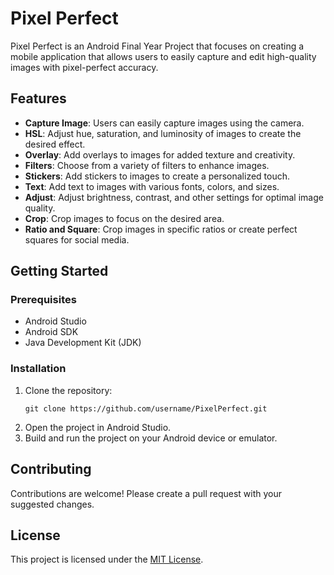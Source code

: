 <!DOCTYPE html>
<html>
<body>
	<h1>Pixel Perfect</h1>
	<p>Pixel Perfect is an Android Final Year Project that focuses on creating a mobile application that allows users to easily capture and edit high-quality images with pixel-perfect accuracy.</p>

<h2>Features</h2>
<ul>
	<li><strong>Capture Image</strong>: Users can easily capture images using the camera.</li>
	<li><strong>HSL</strong>: Adjust hue, saturation, and luminosity of images to create the desired effect.</li>
	<li><strong>Overlay</strong>: Add overlays to images for added texture and creativity.</li>
	<li><strong>Filters</strong>: Choose from a variety of filters to enhance images.</li>
	<li><strong>Stickers</strong>: Add stickers to images to create a personalized touch.</li>
	<li><strong>Text</strong>: Add text to images with various fonts, colors, and sizes.</li>
	<li><strong>Adjust</strong>: Adjust brightness, contrast, and other settings for optimal image quality.</li>
	<li><strong>Crop</strong>: Crop images to focus on the desired area.</li>
	<li><strong>Ratio and Square</strong>: Crop images in specific ratios or create perfect squares for social media.</li>
</ul>

<h2>Getting Started</h2>
<h3>Prerequisites</h3>
<ul>
	<li>Android Studio</li>
	<li>Android SDK</li>
	<li>Java Development Kit (JDK)</li>
</ul>

<h3>Installation</h3>
<ol>
	<li>Clone the repository: 
		<pre><code>git clone https://github.com/username/PixelPerfect.git</code></pre>
	</li>
	<li>Open the project in Android Studio.</li>
	<li>Build and run the project on your Android device or emulator.</li>
</ol>

<h2>Contributing</h2>
<p>Contributions are welcome! Please create a pull request with your suggested changes.</p>

<h2>License</h2>
<p>This project is licensed under the <a href="https://opensource.org/licenses/MIT">MIT License</a>.</p>
</body>
</html>
